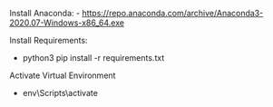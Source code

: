 Install Anaconda: - https://repo.anaconda.com/archive/Anaconda3-2020.07-Windows-x86_64.exe

Install Requirements:

- python3 pip install -r requirements.txt

Activate Virtual Environment

- env\Scripts\activate
